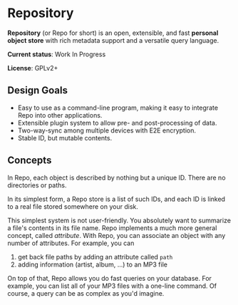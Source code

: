 # Repository

**Repository** (or Repo for short) is an open, extensible, and fast **personal object store** with rich metadata support and a versatile query language.

**Current status**: Work In Progress

**License**: GPLv2+

## Design Goals

- Easy to use as a command-line program, making it easy to integrate Repo into other applications.
- Extensible plugin system to allow pre- and post-processing of data.
- Two-way-sync among multiple devices with E2E encryption.
- Stable ID, but mutable contents.

## Concepts

In Repo, each object is described by nothing but a unique ID. There are no directories or paths.

In its simplest form, a Repo store is a list of such IDs, and each ID is linked to a real file stored somewhere on your disk.

This simplest system is not user-friendly. You absolutely want to summarize a file's contents in its file name. Repo implements a much more general concept, called _attribute_. With Repo, you can associate an object with any number of attributes. For example, you can

1. get back file paths by adding an attribute called `path`
2. adding information (artist, album, ...) to an MP3 file

On top of that, Repo allows you do fast queries on your database. For example, you can list all of your MP3 files with a one-line command. Of course, a query can be as complex as you'd imagine.
